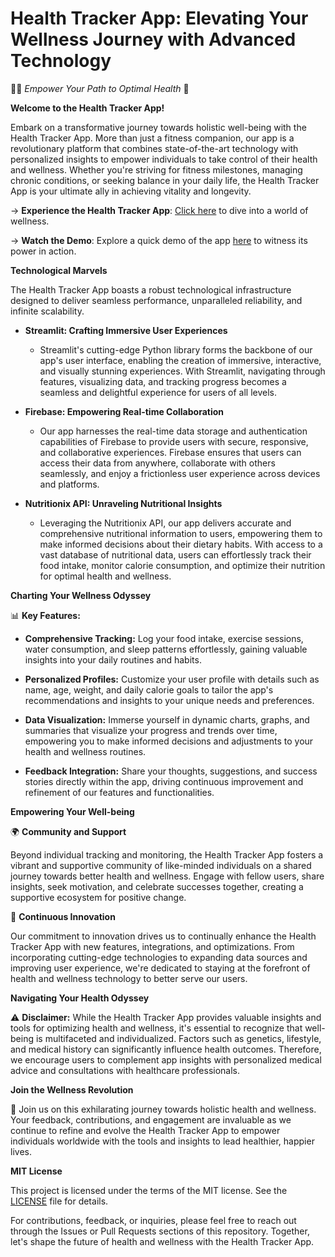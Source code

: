 # Health Tracker App: Elevating Your Wellness Journey with Advanced Technology

🏃‍♂️ *Empower Your Path to Optimal Health* 🥦

**Welcome to the Health Tracker App!**

Embark on a transformative journey towards holistic well-being with the Health Tracker App. More than just a fitness companion, our app is a revolutionary platform that combines state-of-the-art technology with personalized insights to empower individuals to take control of their health and wellness. Whether you're striving for fitness milestones, managing chronic conditions, or seeking balance in your daily life, the Health Tracker App is your ultimate ally in achieving vitality and longevity.

-> **Experience the Health Tracker App**: [Click here](#) to dive into a world of wellness.

-> **Watch the Demo**: Explore a quick demo of the app [here](https://healthtrackapp.streamlit.app/?embed_options=dark_theme) to witness its power in action.

**Technological Marvels**

The Health Tracker App boasts a robust technological infrastructure designed to deliver seamless performance, unparalleled reliability, and infinite scalability.

- **Streamlit: Crafting Immersive User Experiences**
  - Streamlit's cutting-edge Python library forms the backbone of our app's user interface, enabling the creation of immersive, interactive, and visually stunning experiences. With Streamlit, navigating through features, visualizing data, and tracking progress becomes a seamless and delightful experience for users of all levels.

- **Firebase: Empowering Real-time Collaboration**
  - Our app harnesses the real-time data storage and authentication capabilities of Firebase to provide users with secure, responsive, and collaborative experiences. Firebase ensures that users can access their data from anywhere, collaborate with others seamlessly, and enjoy a frictionless user experience across devices and platforms.

- **Nutritionix API: Unraveling Nutritional Insights**
  - Leveraging the Nutritionix API, our app delivers accurate and comprehensive nutritional information to users, empowering them to make informed decisions about their dietary habits. With access to a vast database of nutritional data, users can effortlessly track their food intake, monitor calorie consumption, and optimize their nutrition for optimal health and wellness.

**Charting Your Wellness Odyssey**

📊 **Key Features:**

- **Comprehensive Tracking:** Log your food intake, exercise sessions, water consumption, and sleep patterns effortlessly, gaining valuable insights into your daily routines and habits.

- **Personalized Profiles:** Customize your user profile with details such as name, age, weight, and daily calorie goals to tailor the app's recommendations and insights to your unique needs and preferences.

- **Data Visualization:** Immerse yourself in dynamic charts, graphs, and summaries that visualize your progress and trends over time, empowering you to make informed decisions and adjustments to your health and wellness routines.

- **Feedback Integration:** Share your thoughts, suggestions, and success stories directly within the app, driving continuous improvement and refinement of our features and functionalities.

**Empowering Your Well-being**

🌍 **Community and Support**

Beyond individual tracking and monitoring, the Health Tracker App fosters a vibrant and supportive community of like-minded individuals on a shared journey towards better health and wellness. Engage with fellow users, share insights, seek motivation, and celebrate successes together, creating a supportive ecosystem for positive change.

🤖 **Continuous Innovation**

Our commitment to innovation drives us to continually enhance the Health Tracker App with new features, integrations, and optimizations. From incorporating cutting-edge technologies to expanding data sources and improving user experience, we're dedicated to staying at the forefront of health and wellness technology to better serve our users.

**Navigating Your Health Odyssey**

⚠️ **Disclaimer:** While the Health Tracker App provides valuable insights and tools for optimizing health and wellness, it's essential to recognize that well-being is multifaceted and individualized. Factors such as genetics, lifestyle, and medical history can significantly influence health outcomes. Therefore, we encourage users to complement app insights with personalized medical advice and consultations with healthcare professionals.

**Join the Wellness Revolution**

🌟 Join us on this exhilarating journey towards holistic health and wellness. Your feedback, contributions, and engagement are invaluable as we continue to refine and evolve the Health Tracker App to empower individuals worldwide with the tools and insights to lead healthier, happier lives.

**MIT License**

This project is licensed under the terms of the MIT license. See the [LICENSE](#) file for details.

For contributions, feedback, or inquiries, please feel free to reach out through the Issues or Pull Requests sections of this repository. Together, let's shape the future of health and wellness with the Health Tracker App.
